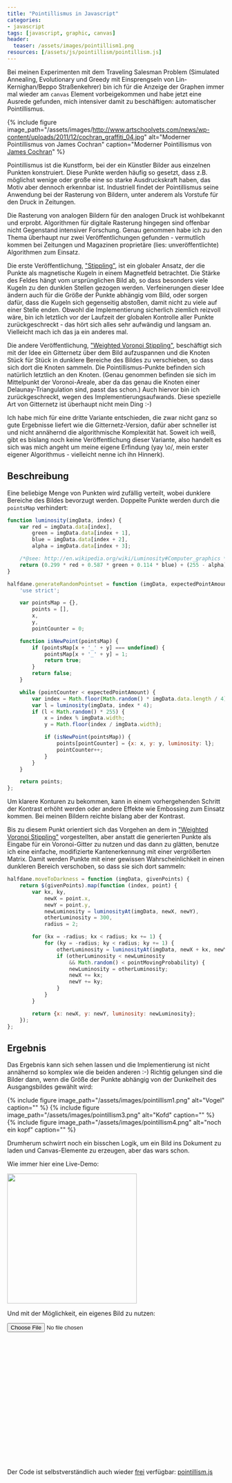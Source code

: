 ```yaml
---
title: "Pointillismus in Javascript"
categories:
- javascript
tags: [javascript, graphic, canvas]
header:
  teaser: /assets/images/pointillism1.png
resources: [/assets/js/pointillism/pointillism.js]
---
```

Bei meinen Experimenten mit dem Traveling Salesman Problem (Simulated Annealing, Evolutionary und Greedy mit Einsprengseln von Lin-Kernighan/Beppo Straßenkehrer) bin ich für die Anzeige der Graphen immer mal wieder am `canvas` Element vorbeigekommen und habe jetzt eine Ausrede gefunden, mich intensiver damit zu beschäftigen: automatischer Pointillismus.

{% include figure image_path="/assets/images/http://www.artschoolvets.com/news/wp-content/uploads/2011/12/cochran_graffiti_04.jpg" alt="Moderner Pointillismus von James Cochran" caption="Moderner Pointillismus von [James Cochran](http://www.artschoolvets.com/news/2011/12/13/james-cochran-pointillismus-aus-der-spraydose/)" %}

Pointillismus ist die Kunstform, bei der ein Künstler Bilder aus einzelnen Punkten konstruiert. Diese Punkte werden häufig so gesetzt, dass z.B. möglichst wenige oder große eine so starke Ausdruckskraft haben, das Motiv aber dennoch erkennbar ist.
Industriell findet der Pointillismus seine Anwendung bei der Rasterung von Bildern, unter anderem als Vorstufe für den Druck in Zeitungen. 

Die Rasterung von analogen Bildern für den analogen Druck ist wohlbekannt und erprobt. Algorithmen für digitale Rasterung hingegen sind offenbar nicht Gegenstand intensiver Forschung.
Genau genommen habe ich zu den Thema überhaupt nur zwei Veröffentlichungen gefunden - vermutlich kommen bei Zeitungen und Magazinen proprietäre (lies: unveröffentlichte) Algorithmen zum Einsatz.

Die erste Veröffentlichung, ["Stippling"](http://roberthodgin.com/stippling/), ist ein globaler Ansatz, der die Punkte als magnetische Kugeln in einem Magnetfeld betrachtet. Die Stärke des Feldes hängt vom ursprünglichen Bild ab, so dass besonders viele Kugeln zu den dunklen Stellen gezogen werden. Verfeinerungen dieser Idee ändern auch für die Größe der Punkte abhängig vom Bild, oder sorgen dafür, dass die Kugeln sich gegenseitig abstoßen, damit nicht zu viele auf einer Stelle enden.
Obwohl die Implementierung sicherlich ziemlich reizvoll wäre, bin ich letztlich vor der Laufzeit der globalen Kontrolle aller Punkte zurückgeschreckt - das hört sich alles sehr aufwändig und langsam an. Vielleicht mach ich das ja ein anderes mal.

Die andere Veröffentlichung, ["Weighted Voronoi Stippling"](http://mrl.nyu.edu/~ajsecord/stipples.html), beschäftigt sich mit der Idee ein Gitternetz über dem Bild aufzuspannen und die Knoten Stück für Stück in dunklere Bereiche des Bildes zu verschieben, so dass sich dort die Knoten sammeln. Die Pointillismus-Punkte befinden sich natürlich letztlich an den Knoten. (Genau genommen befinden sie sich im Mittelpunkt der Voronoi-Areale, aber da das genau die Knoten einer Delaunay-Triangulation sind, passt das schon.) Auch hiervor bin ich zurückgeschreckt, wegen des Implementierungsaufwands. Diese spezielle Art von Gitternetz ist überhaupt nicht mein Ding :-)

Ich habe mich für eine dritte Variante entschieden, die zwar nicht ganz so gute Ergebnisse liefert wie die Gitternetz-Version, dafür aber schneller ist und nicht annähernd die algorithmische Komplexität hat.
Soweit ich weiß, gibt es bislang noch keine Veröffentlichung dieser Variante, also handelt es sich was mich angeht um meine eigene Erfindung (yay \o/,  mein erster eigener Algorithmus - vielleicht nenne ich ihn Hinnerk).

## Beschreibung
Eine beliebige Menge von Punkten wird zufällig verteilt, wobei dunklere Bereiche des Bildes bevorzugt werden. Doppelte Punkte werden durch die `pointsMap` verhindert:

```javascript
function luminosity(imgData, index) {
    var red = imgData.data[index],
        green = imgData.data[index + 1],
        blue = imgData.data[index + 2],
        alpha = imgData.data[index + 3];

    /*@see: http://en.wikipedia.org/wiki/Luminosity#Computer_graphics */
    return (0.299 * red + 0.587 * green + 0.114 * blue) + (255 - alpha);
}

halfdane.generateRandomPointset = function (imgData, expectedPointAmount) {
    'use strict';

    var pointsMap = {},
        points = [],
        x,
        y,
        pointCounter = 0;

    function isNewPoint(pointsMap) {
        if (pointsMap[x + '_' + y] === undefined) {
            pointsMap[x + '_' + y] = 1;
            return true;
        }
        return false;
    }

    while (pointCounter < expectedPointAmount) {
        var index = Math.floor(Math.random() * imgData.data.length / 4);
        var l = luminosity(imgData, index * 4);
        if (l < Math.random() * 255) {
            x = index % imgData.width;
            y = Math.floor(index / imgData.width);

            if (isNewPoint(pointsMap)) {
                points[pointCounter] = {x: x, y: y, luminosity: l};
                pointCounter++;
            }
        }
    }

    return points;
};
```

Um klarere Konturen zu bekommen, kann in einem vorhergehenden Schritt der Kontrast erhöht werden oder andere Effekte wie Embossing zum Einsatz kommen. Bei meinen Bildern reichte bislang aber der Kontrast. 

Bis zu diesem Punkt orientiert sich das Vorgehen an dem in ["Weighted Voronoi Stippling"](http://mrl.nyu.edu/~ajsecord/stipples.html) vorgestellten, aber anstatt die generierten Punkte als Eingabe für ein Voronoi-Gitter zu nutzen und das dann zu glätten, benutze ich eine einfache, modifizierte Kantenerkennung mit einer vergrößerten Matrix.
Damit werden Punkte mit einer gewissen Wahrscheinlichkeit in einen dunkleren Bereich verschoben, so dass sie sich dort sammeln:

```javascript
halfdane.moveToDarkness = function (imgData, givenPoints) {
    return $(givenPoints).map(function (index, point) {
        var kx, ky,
            newX = point.x,
            newY = point.y,
            newLuminosity = luminosityAt(imgData, newX, newY),
            otherLuminosity = 300,
            radius = 2;

        for (kx = -radius; kx < radius; kx += 1) {
            for (ky = -radius; ky < radius; ky += 1) {
                otherLuminosity = luminosityAt(imgData, newX + kx, newY + ky);
                if (otherLuminosity < newLuminosity
                    && Math.random() < pointMovingProbability) {
                    newLuminosity = otherLuminosity;
                    newX += kx;
                    newY += ky;
                }
            }
        }

        return {x: newX, y: newY, luminosity: newLuminosity};
    });
};
```


## Ergebnis
Das Ergebnis kann sich sehen lassen und die Implementierung ist nicht annähernd so komplex wie die beiden anderen :-)
Richtig gelungen sind die Bilder dann, wenn die Größe der Punkte abhängig von der Dunkelheit des Ausgangsbildes gewählt wird:

{% include figure image_path="/assets/images/pointillism1.png" alt="Vogel" caption="" %}
{% include figure image_path="/assets/images/pointillism3.png" alt="Kofd" caption="" %}
{% include figure image_path="/assets/images/pointillism4.png" alt="noch ein kopf" caption="" %}

Drumherum schwirrt noch ein bisschen Logik, um ein Bild ins Dokument zu laden und Canvas-Elemente zu erzeugen, aber das wars schon.

<style>
    .imageRow img {
        height: 300px;
    }

    .imageRow .target {
        min-height: 300px;
    }

    .imageRow canvas {
        max-height: 300px;
    }

    .imageRow canvas:nth-of-type(3n+2) {
        display: none;
    }

    .automaticInput .imageRow canvas:nth-of-type(1) {
        display: none;
    }
</style>

Wie immer hier eine Live-Demo:
<div class="automaticInput">
    <div class="imageRow">
        <div class="target">
            <img src="/assets/img/iris2.jpg"/>
        </div>
    </div>
</div>

Und mit der Möglichkeit, ein eigenes Bild zu nutzen:
<div class="manualInput">
    <input type="file" id="file" name="file" />
    <div class="imageRow">
        <div class="target"></div>
    </div>
</div>

Der Code ist selbstverständlich auch wieder [frei](/about.html#license) verfügbar:
[pointillism.js](/assets/js/pointillism/pointillism.js)


